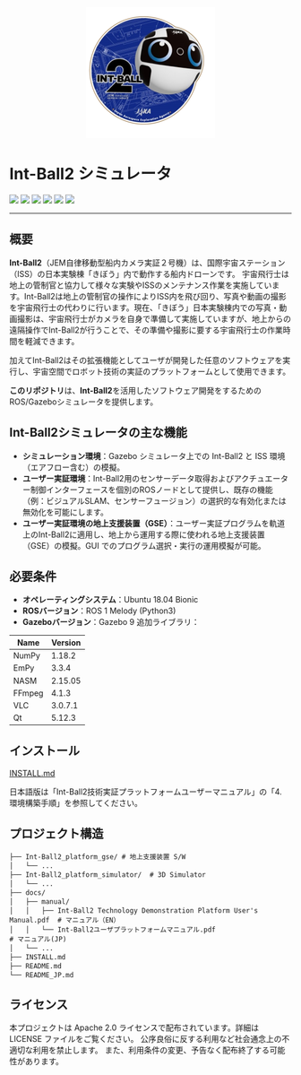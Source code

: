 <div align="center"><img src="https://github.com/jaxa/int-ball2_simulator/blob/main/docs/image/ib2_mission_emblem.png" width="230"/></div>

# Int-Ball2 シミュレータ

<p style="display: inline">

  <img src="https://img.shields.io/badge/-Ubuntu_18.04_LTS-555555.svg?style=flat&logo=ubuntu">
  <img src="https://img.shields.io/badge/-ROS1--Melodic-%2322314E?style=flat&logo=ROS&logoColor=white">
  <img src="https://img.shields.io/badge/-Python-F2C63C.svg?logo=python&style=flat">
  <img src="https://img.shields.io/badge/-C++-00599C.svg?logo=cplusplus&style=flat">
  <img src="https://img.shields.io/badge/-Docker-1488C6.svg?logo=docker&style=flat">
  <img src="https://img.shields.io/badge/License-Apache--2.0-60C060.svg?style=flat">
</p>

---
## 概要
**Int-Ball2**（JEM自律移動型船内カメラ実証２号機）は、国際宇宙ステーション（ISS）の日本実験棟「きぼう」内で動作する船内ドローンです。
宇宙飛行士は地上の管制官と協力して様々な実験やISSのメンテナンス作業を実施しています。Int-Ball2は地上の管制官の操作によりISS内を飛び回り、写真や動画の撮影を宇宙飛行士の代わりに行います。現在、「きぼう」日本実験棟内での写真・動画撮影は、宇宙飛行士がカメラを自身で準備して実施していますが、地上からの遠隔操作でInt-Ball2が行うことで、その準備や撮影に要する宇宙飛行士の作業時間を軽減できます。

加えてInt-Ball2はその拡張機能としてユーザが開発した任意のソフトウェアを実行し、宇宙空間でロボット技術の実証のプラットフォームとして使用できます。

**このリポジトリ**は、**Int-Ball2**を活用したソフトウェア開発をするためのROS/Gazeboシミュレータを提供します。

## Int-Ball2シミュレータの主な機能
- **シミュレーション環境**：Gazebo シミュレータ上での Int-Ball2 と ISS 環境（エアフロー含む）の模擬。
- **ユーザー実証環境**：Int-Ball2用のセンサーデータ取得およびアクチュエーター制御インターフェースを個別のROSノードとして提供し、既存の機能（例：ビジュアルSLAM、センサーフュージョン）の選択的な有効化または無効化を可能にします。
- **ユーザー実証環境の地上支援装置（GSE）**：ユーザー実証プログラムを軌道上のInt-Ball2に適用し、地上から運用する際に使われる地上支援装置（GSE）の模擬。GUI でのプログラム選択・実行の運用模擬が可能。

## 必要条件
- **オペレーティングシステム**：Ubuntu 18.04 Bionic 
- **ROSバージョン**：ROS 1 Melody (Python3)
- **Gazeboバージョン**：Gazebo 9 
追加ライブラリ：

| Name | Version |
| ---- | ---- |
|NumPy|1.18.2|
|EmPy|3.3.4|
|NASM|2.15.05|
|FFmpeg|4.1.3|
|VLC|3.0.7.1|
|Qt|5.12.3|


## インストール
[INSTALL.md](https://github.com/jaxa/int-ball2_simulator/blob/main/INSTALL.md)

日本語版は「Int-Ball2技術実証プラットフォームユーザーマニュアル」の「4. 環境構築手順」を参照してください。

## プロジェクト構造
```.
├── Int-Ball2_platform_gse/ # 地上支援装置 S/W
│   └── ...
├── Int-Ball2_platform_simulator/  # 3D Simulator
│   └── ...
├── docs/ 
│   ├── manual/ 
│   │   ├── Int-Ball2 Technology Demonstration Platform User's Manual.pdf  # マニュアル（EN）
│   │   └── Int-Ball2ユーザプラットフォームマニュアル.pdf                     # マニュアル(JP)
│   └── ...
├── INSTALL.md
├── README.md
└── README_JP.md
```

## ライセンス
本プロジェクトは Apache 2.0 ライセンスで配布されています。詳細は LICENSE ファイルをご覧ください。
公序良俗に反する利用など社会通念上の不適切な利用を禁止します。
また、利用条件の変更、予告なく配布終了する可能性があります。





